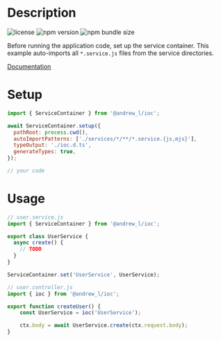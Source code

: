# Description <!-- omit in toc -->

![license](https://img.shields.io/npm/l/%40andrew_l%2Fioc) ![npm version](https://img.shields.io/npm/v/%40andrew_l%2Fioc) ![npm bundle size](https://img.shields.io/bundlephobia/minzip/%40andrew_l%2Fioc) <!-- omit in toc -->

Before running the application code, set up the service container. This example auto-imports all `*.service.js` files from the service directories.

[Documentation](https://men232.github.io/toolkit/reference/@andrew_l/ioc/)

# Setup

```js
import { ServiceContainer } from '@andrew_l/ioc';

await ServiceContainer.setup({
  pathRoot: process.cwd(),
  autoImportPatterns: ['./services/*/**/*.service.{js,mjs}'],
  typeOutput: './ioc.d.ts',
  generateTypes: true,
});

// your code
```

# Usage

```js
// user.service.js
import { ServiceContainer } from '@andrew_l/ioc';

export class UserService {
  async create() {
    // TODO
  }
}

ServiceContainer.set('UserService', UserService);
```

```js
// user.controller.js
import { ioc } from '@andrew_l/ioc';

export function createUser() {
	const UserService = ioc('UserService');

	ctx.body = await UserService.create(ctx.request.body);
}
```
